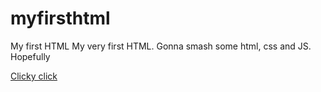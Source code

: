 # myfirsthtml
My first HTML
My very first HTML. 
Gonna smash some html, css and JS. Hopefully

<a href="https://andrewbeattie180.github.io/myfirsthtml/"> Clicky click</a>